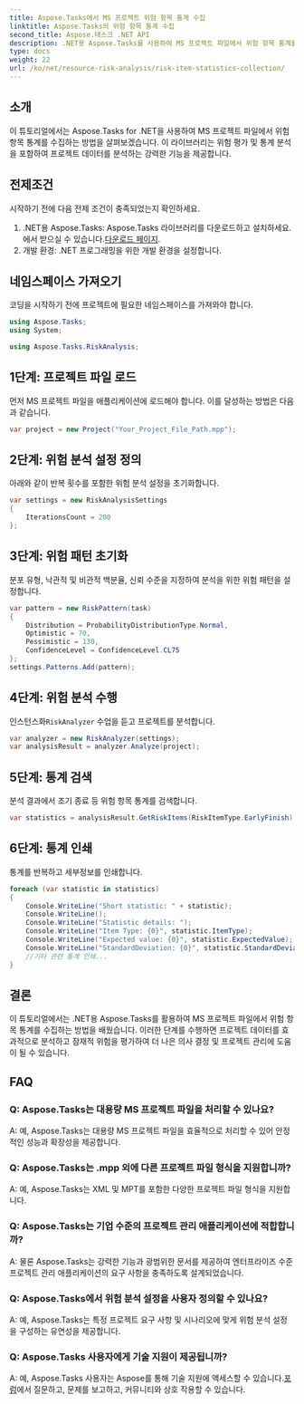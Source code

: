 ```yaml
---
title: Aspose.Tasks에서 MS 프로젝트 위험 항목 통계 수집
linktitle: Aspose.Tasks의 위험 항목 통계 수집
second_title: Aspose.태스크 .NET API
description: .NET용 Aspose.Tasks를 사용하여 MS 프로젝트 파일에서 위험 항목 통계를 수집하는 방법을 알아보세요. 프로젝트 관리 역량을 강화하세요.
type: docs
weight: 22
url: /ko/net/resource-risk-analysis/risk-item-statistics-collection/
---
```

## 소개
이 튜토리얼에서는 Aspose.Tasks for .NET을 사용하여 MS 프로젝트 파일에서 위험 항목 통계를 수집하는 방법을 살펴보겠습니다. 이 라이브러리는 위험 평가 및 통계 분석을 포함하여 프로젝트 데이터를 분석하는 강력한 기능을 제공합니다.
## 전제조건
시작하기 전에 다음 전제 조건이 충족되었는지 확인하세요.
1. .NET용 Aspose.Tasks: Aspose.Tasks 라이브러리를 다운로드하고 설치하세요. 에서 받으실 수 있습니다.[다운로드 페이지](https://releases.aspose.com/tasks/net/).
2. 개발 환경: .NET 프로그래밍을 위한 개발 환경을 설정합니다.

## 네임스페이스 가져오기
코딩을 시작하기 전에 프로젝트에 필요한 네임스페이스를 가져와야 합니다.
```csharp
using Aspose.Tasks;
using System;

using Aspose.Tasks.RiskAnalysis;

```
## 1단계: 프로젝트 파일 로드
먼저 MS 프로젝트 파일을 애플리케이션에 로드해야 합니다. 이를 달성하는 방법은 다음과 같습니다.
```csharp
var project = new Project("Your_Project_File_Path.mpp");
```
## 2단계: 위험 분석 설정 정의
아래와 같이 반복 횟수를 포함한 위험 분석 설정을 초기화합니다.
```csharp
var settings = new RiskAnalysisSettings
{
    IterationsCount = 200
};
```
## 3단계: 위험 패턴 초기화
분포 유형, 낙관적 및 비관적 백분율, 신뢰 수준을 지정하여 분석을 위한 위험 패턴을 설정합니다.
```csharp
var pattern = new RiskPattern(task)
{
    Distribution = ProbabilityDistributionType.Normal,
    Optimistic = 70,
    Pessimistic = 130,
    ConfidenceLevel = ConfidenceLevel.CL75
};
settings.Patterns.Add(pattern);
```
## 4단계: 위험 분석 수행
 인스턴스화`RiskAnalyzer` 수업을 듣고 프로젝트를 분석합니다.
```csharp
var analyzer = new RiskAnalyzer(settings);
var analysisResult = analyzer.Analyze(project);
```
## 5단계: 통계 검색
분석 결과에서 조기 종료 등 위험 항목 통계를 검색합니다.
```csharp
var statistics = analysisResult.GetRiskItems(RiskItemType.EarlyFinish);
```
## 6단계: 통계 인쇄
통계를 반복하고 세부정보를 인쇄합니다.
```csharp
foreach (var statistic in statistics)
{
    Console.WriteLine("Short statistic: " + statistic);
    Console.WriteLine();
    Console.WriteLine("Statistic details: ");
    Console.WriteLine("Item Type: {0}", statistic.ItemType);
    Console.WriteLine("Expected value: {0}", statistic.ExpectedValue);
    Console.WriteLine("StandardDeviation: {0}", statistic.StandardDeviation);
    //기타 관련 통계 인쇄...
}
```

## 결론
이 튜토리얼에서는 .NET용 Aspose.Tasks를 활용하여 MS 프로젝트 파일에서 위험 항목 통계를 수집하는 방법을 배웠습니다. 이러한 단계를 수행하면 프로젝트 데이터를 효과적으로 분석하고 잠재적 위험을 평가하여 더 나은 의사 결정 및 프로젝트 관리에 도움이 될 수 있습니다.

## FAQ
### Q: Aspose.Tasks는 대용량 MS 프로젝트 파일을 처리할 수 있나요?
A: 예, Aspose.Tasks는 대용량 MS 프로젝트 파일을 효율적으로 처리할 수 있어 안정적인 성능과 확장성을 제공합니다.
### Q: Aspose.Tasks는 .mpp 외에 다른 프로젝트 파일 형식을 지원합니까?
A: 예, Aspose.Tasks는 XML 및 MPT를 포함한 다양한 프로젝트 파일 형식을 지원합니다.
### Q: Aspose.Tasks는 기업 수준의 프로젝트 관리 애플리케이션에 적합합니까?
A: 물론 Aspose.Tasks는 강력한 기능과 광범위한 문서를 제공하여 엔터프라이즈 수준 프로젝트 관리 애플리케이션의 요구 사항을 충족하도록 설계되었습니다.
### Q: Aspose.Tasks에서 위험 분석 설정을 사용자 정의할 수 있나요?
A: 예, Aspose.Tasks는 특정 프로젝트 요구 사항 및 시나리오에 맞게 위험 분석 설정을 구성하는 유연성을 제공합니다.
### Q: Aspose.Tasks 사용자에게 기술 지원이 제공됩니까?
 A: 예, Aspose.Tasks 사용자는 Aspose를 통해 기술 지원에 액세스할 수 있습니다.[포럼](https://forum.aspose.com/c/tasks/15)에서 질문하고, 문제를 보고하고, 커뮤니티와 상호 작용할 수 있습니다.